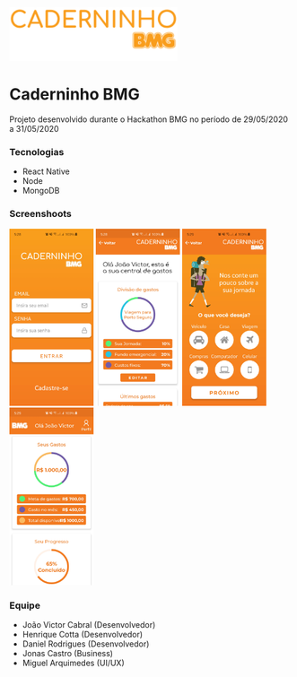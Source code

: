 <img alt="Screenshot" title="Screenshot" src="./docs/images/Logo.png" width="300px" />

# Caderninho BMG
Projeto desenvolvido durante o Hackathon BMG no período de 29/05/2020 a 31/05/2020

### Tecnologias
- React Native
- Node
- MongoDB
  
### Screenshoots

<img alt="Screenshot" title="Screenshot" src="./docs/images/1.jpg" width="150px" />        <img alt="Screenshot" title="Screenshot" src="./docs/images/2.jpg" width="150px" />        <img alt="Screenshot" title="Screenshot" src="./docs/images/3.jpg" width="150px" />       <img alt="Screenshot" title="Screenshot" src="./docs/images/4.jpg" width="150px" />

### Equipe
- João Victor Cabral (Desenvolvedor)
- Henrique Cotta (Desenvolvedor)
- Daniel Rodrigues (Desenvolvedor)
- Jonas Castro (Business)
- Miguel Arquimedes (UI/UX)
